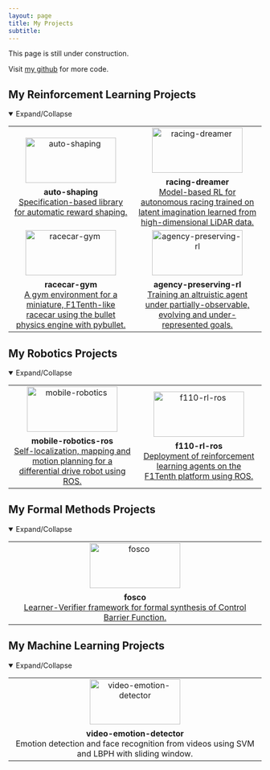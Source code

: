 ```yaml
---
layout: page
title: My Projects
subtitle: 
---
```


This page is still under construction.

Visit [my github](https://github.com/luigiberducci) for more code.

## My Reinforcement Learning Projects
<details open>
<summary>Expand/Collapse</summary>

<table id="repo-table">
<tbody>
<tr>
    <td id="auto-shaping"><center>
      <a><img alt="auto-shaping" width="180" height="90" style="object-fit: contain;" src="../assets/img/auto-shaping-logo.svg"></a>
      <div style="margin-top: 0.5rem"><b>auto-shaping</b></div>
      <a class="repo-description" href="https://github.com/luigiberducci/auto-shaping">
      Specification-based library for automatic reward shaping. 
      </a>
    </center></td> 
    <td id="racing-dreamer"><center>
      <a><img alt="racing-dreamer" width="180" height="90" style="object-fit: contain;" src="../assets/img/racing-dreamer.gif"></a>
      <div style="margin-top: 0.5rem"><b>racing-dreamer</b></div>
      <a class="repo-description" href="https://github.com/CPS-TUWien/racing_dreamer">
      Model-based RL for autonomous racing trained on latent imagination learned from high-dimensional LiDAR data.  
      </a>
    </center></td>
</tr>
<tr>
    <td id="racecar-gym"><center>
      <a><img alt="racecar-gym" width="180" height="90" style="object-fit: contain;" src="../assets/img/racecar_single.gif"></a>
      <div style="margin-top: 0.5rem"><b>racecar-gym</b></div>
      <a class="repo-description" href="https://github.com/axelbr/racecar_gym">
      A gym environment for a miniature, F1Tenth-like racecar using the bullet physics engine with pybullet.
      </a>
    </center></td>
    <td id="agency-preserving-rl"><center>
      <a><img alt="agency-preserving-rl" width="180" height="90" style="object-fit: contain;" src="../assets/img/agency-hackaton.gif"></a>
      <div style="margin-top: 0.5rem"><b>agency-preserving-rl</b></div>
      <a class="repo-description" href="https://github.com/luigiberducci/agency_hackaton/">
      Training an altruistic agent under partially-observable, evolving and under-represented goals.
      </a>
    </center></td>
</tr>
</tbody>
</table>

</details>

## My Robotics Projects
<details open>
<summary>Expand/Collapse</summary>

<table id="repo-table">
<tbody>
<tr>
    <td id="mobile-robotics"><center>
      <a><img alt="mobile-robotics" width="180" height="90" style="object-fit: contain;" src="../assets/img/mobile_robotics_motion.png"></a>
      <div style="margin-top: 0.5rem"><b>mobile-robotics-ros</b></div>
      <a class="repo-description" href="https://github.com/luigiberducci/mobile_robotics_2022_ws">
      Self-localization, mapping and motion planning for a differential drive robot using ROS. 
      </a>
    </center></td>
    <td id="f110-rl-ros"><center>
      <a><img alt="f110-rl-ros" width="180" height="90" style="object-fit: contain;" src="../assets/img/f110-rl-ros.png"></a>
      <div style="margin-top: 0.5rem"><b>f110-rl-ros</b></div>
      <a class="repo-description" href="https://github.com/luigiberducci/f1tenth_rl_agent">
      Deployment of reinforcement learning agents on the F1Tenth platform using ROS.
      </a>
    </center></td>
</tr>
</tbody>
</table>

</details>

## My Formal Methods Projects
<details open>
<summary>Expand/Collapse</summary>

<table id="repo-table">
<tbody>
<tr>
    <td id="fosco"><center>
      <a><img alt="fosco" width="180" height="90" style="object-fit: contain;" src="../assets/img/fosco.gif"></a>
      <div style="margin-top: 0.5rem"><b>fosco</b></div>
      <a class="repo-description" href="https://github.com/luigiberducci/fosco">
      Learner-Verifier framework for formal synthesis of Control Barrier Function. 
      </a>
    </center></td>
</tr>
</tbody>
</table>

</details>

## My Machine Learning Projects
<details open>
<summary>Expand/Collapse</summary>

<table id="repo-table">
<tbody>
<tr>
    <td id="video-emotion-detector"><center>
      <a><img alt="video-emotion-detector" width="180" height="90" style="object-fit: contain;" src="../assets/img/video-emotion-detection.PNG"></a>
      <div style="margin-top: 0.5rem"><b>video-emotion-detector</b></div>
      <a class="repo-description">
      Emotion detection and face recognition from videos using SVM and LBPH with sliding window. 
      </a>
    </center></td>
</tr>
</tbody>
</table>

</details>


